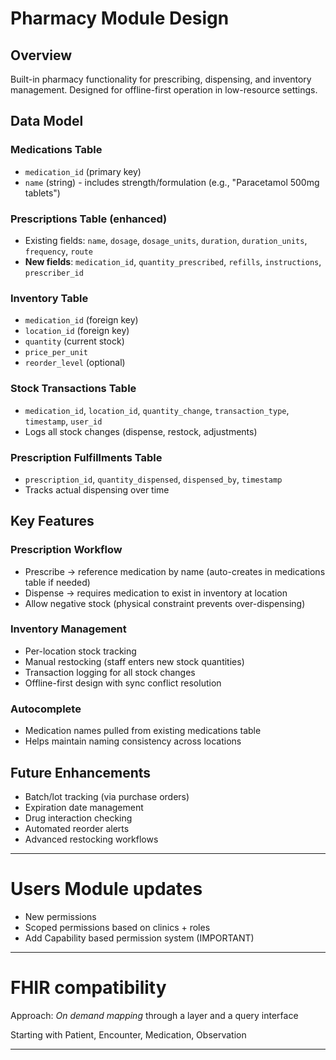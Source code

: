 # Pharmacy Module Design

## Overview

Built-in pharmacy functionality for prescribing, dispensing, and inventory management. Designed for offline-first operation in low-resource settings.

## Data Model

### Medications Table

- `medication_id` (primary key)
- `name` (string) - includes strength/formulation (e.g., "Paracetamol 500mg tablets")

### Prescriptions Table (enhanced)

- Existing fields: `name`, `dosage`, `dosage_units`, `duration`, `duration_units`, `frequency`, `route`
- **New fields**: `medication_id`, `quantity_prescribed`, `refills`, `instructions`, `prescriber_id`

### Inventory Table

- `medication_id` (foreign key)
- `location_id` (foreign key)
- `quantity` (current stock)
- `price_per_unit`
- `reorder_level` (optional)

### Stock Transactions Table

- `medication_id`, `location_id`, `quantity_change`, `transaction_type`, `timestamp`, `user_id`
- Logs all stock changes (dispense, restock, adjustments)

### Prescription Fulfillments Table

- `prescription_id`, `quantity_dispensed`, `dispensed_by`, `timestamp`
- Tracks actual dispensing over time

## Key Features

### Prescription Workflow

- Prescribe → reference medication by name (auto-creates in medications table if needed)
- Dispense → requires medication to exist in inventory at location
- Allow negative stock (physical constraint prevents over-dispensing)

### Inventory Management

- Per-location stock tracking
- Manual restocking (staff enters new stock quantities)
- Transaction logging for all stock changes
- Offline-first design with sync conflict resolution

### Autocomplete

- Medication names pulled from existing medications table
- Helps maintain naming consistency across locations

## Future Enhancements

- Batch/lot tracking (via purchase orders)
- Expiration date management
- Drug interaction checking
- Automated reorder alerts
- Advanced restocking workflows

---

# Users Module updates

- New permissions
- Scoped permissions based on clinics + roles
- Add Capability based permission system (IMPORTANT)

---

# FHIR compatibility

Approach: _On demand mapping_ through a layer and a query interface

Starting with Patient, Encounter, Medication, Observation

---
